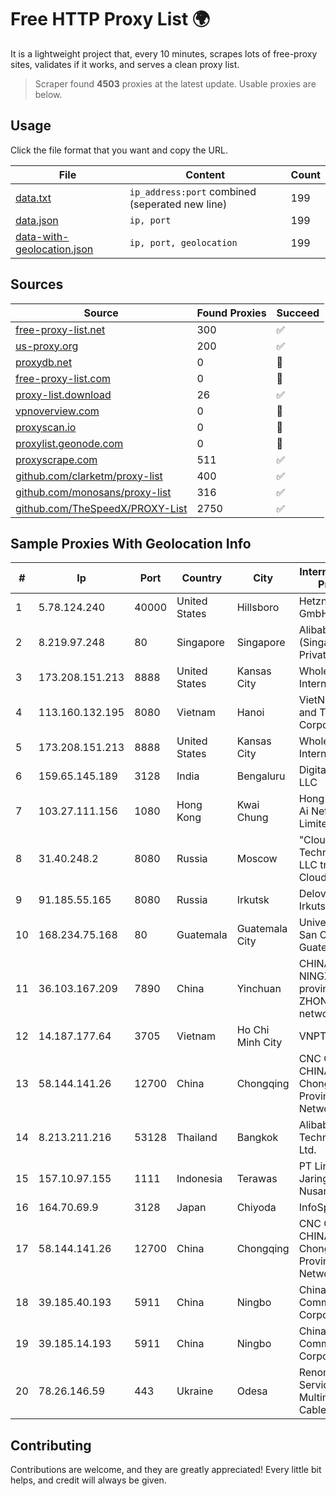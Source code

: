 
# Free HTTP Proxy List 🌍

It is a lightweight project that, every 10 minutes, scrapes lots of free-proxy sites, validates if it works, and serves a clean proxy list.


> Scraper found **4503** proxies at the latest update. Usable proxies are below.

## Usage

Click the file format that you want and copy the URL.


|File|Content|Count|
|----|-------|-----|
|[data.txt](https://raw.githubusercontent.com/themiralay/Proxy-List-World/master/data.txt)|`ip_address:port` combined (seperated new line)|199|
|[data.json](https://raw.githubusercontent.com/themiralay/Proxy-List-World/master/data.json)|`ip, port`|199|
|[data-with-geolocation.json](https://raw.githubusercontent.com/themiralay/Proxy-List-World/master/data-with-geolocation.json)|`ip, port, geolocation`|199|

## Sources

|Source|Found Proxies|Succeed|
|------|-------------|-------|
|[free-proxy-list.net](https://free-proxy-list.net)|300|✅|
|[us-proxy.org](https://www.us-proxy.org)|200|✅|
|[proxydb.net](http://proxydb.net)|0|🚫|
|[free-proxy-list.com](https://free-proxy-list.com/?page=&port=&type%5B%5D=http&type%5B%5D=https&up_time=0&search=Search)|0|🚫|
|[proxy-list.download](https://www.proxy-list.download/HTTP)|26|✅|
|[vpnoverview.com](https://vpnoverview.com/privacy/anonymous-browsing/free-proxy-servers)|0|🚫|
|[proxyscan.io](https://www.proxyscan.io)|0|🚫|
|[proxylist.geonode.com](https://proxylist.geonode.com/api/proxy-list?limit=300&page=1&sort_by=lastChecked&sort_type=desc&protocols=http,https)|0|🚫|
|[proxyscrape.com](https://api.proxyscrape.com/v2/?request=displayproxies&protocol=http&timeout=10000&country=all&ssl=all&anonymity=all)|511|✅|
|[github.com/clarketm/proxy-list](https://raw.githubusercontent.com/clarketm/proxy-list/master/proxy-list-raw.txt)|400|✅|
|[github.com/monosans/proxy-list](https://raw.githubusercontent.com/monosans/proxy-list/main/proxies/http.txt)|316|✅|
|[github.com/TheSpeedX/PROXY-List](https://raw.githubusercontent.com/TheSpeedX/PROXY-List/master/http.txt)|2750|✅|


## Sample Proxies With Geolocation Info

|#|Ip|Port|Country|City|Internet Service Provider|
|-|--|----|-------|----|-------------------------|
|1|5.78.124.240|40000|United States|Hillsboro|Hetzner Online GmbH|
|2|8.219.97.248|80|Singapore|Singapore|Alibaba Cloud (Singapore) Private Limited|
|3|173.208.151.213|8888|United States|Kansas City|WholeSale Internet, Inc.|
|4|113.160.132.195|8080|Vietnam|Hanoi|VietNam Post and Telecom Corporation|
|5|173.208.151.213|8888|United States|Kansas City|WholeSale Internet, Inc.|
|6|159.65.145.189|3128|India|Bengaluru|DigitalOcean, LLC|
|7|103.27.111.156|1080|Hong Kong|Kwai Chung|Hong Kong San Ai Net Int'l Limited|
|8|31.40.248.2|8080|Russia|Moscow|"Cloud Technologies" LLC trading as Cloud.ru|
|9|91.185.55.165|8080|Russia|Irkutsk|Delovaya Set' - Irkutsk|
|10|168.234.75.168|80|Guatemala|Guatemala City|Universidad de San Carlos de Guatemala|
|11|36.103.167.209|7890|China|Yinchuan|CHINANET NINGXIA province ZHONGWEI IDC network|
|12|14.187.177.64|3705|Vietnam|Ho Chi Minh City|VNPT|
|13|58.144.141.26|12700|China|Chongqing|CNC Group CHINA169 Chongqing Province Network|
|14|8.213.211.216|53128|Thailand|Bangkok|Alibaba (US) Technology Co., Ltd.|
|15|157.10.97.155|1111|Indonesia|Terawas|PT Lintas Jaringan Nusantara|
|16|164.70.69.9|3128|Japan|Chiyoda|InfoSphere|
|17|58.144.141.26|12700|China|Chongqing|CNC Group CHINA169 Chongqing Province Network|
|18|39.185.40.193|5911|China|Ningbo|China Mobile Communications Corporation|
|19|39.185.14.193|5911|China|Ningbo|China Mobile Communications Corporation|
|20|78.26.146.59|443|Ukraine|Odesa|Renome-Service: Joint Multimedia Cable Network|



## Contributing

Contributions are welcome, and they are greatly appreciated! Every
little bit helps, and credit will always be given.

